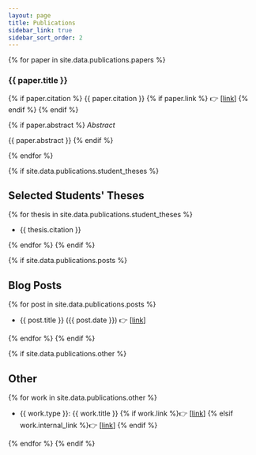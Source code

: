 ```yaml
---
layout: page
title: Publications
sidebar_link: true
sidebar_sort_order: 2
---
```



{% for paper in site.data.publications.papers %}

### {{ paper.title }}
{% if paper.citation %}
{{ paper.citation }} {% if paper.link %} 👉 [<a href="{{ paper.link }}" target="_blank">link</a>] {% endif %}
{% endif %}

{% if paper.abstract %}
*Abstract*

{{ paper.abstract }}
{% endif %}

{% endfor %}


{% if site.data.publications.student_theses %}
## Selected Students' Theses 

{% for thesis in site.data.publications.student_theses %}

+ {{ thesis.citation }}

{% endfor %}
{% endif %}


{% if site.data.publications.posts %}
## Blog Posts

{% for post in site.data.publications.posts %}

+ {{ post.title }} ({{ post.date }}) 👉 [<a href="{{ post.link }}" target="_blank">link</a>] 

{% endfor %}
{% endif %}



{% if site.data.publications.other %}
## Other
{% for work in site.data.publications.other %}

+ {{ work.type }}: {{ work.title }} {% if work.link %}👉 [<a href="{{ work.link }}" target="_blank">link</a>] {% elsif work.internal_link %}👉 [<a href="{{ work.internal_link | relative_url }}" target="_blank">link</a>]  {% endif %}

{% endfor %}
{% endif %}